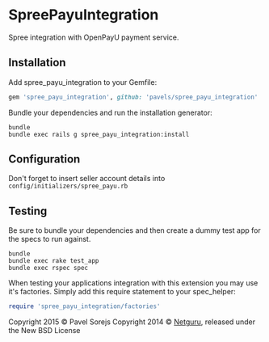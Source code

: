 SpreePayuIntegration
====================

Spree integration with OpenPayU payment service.

Installation
------------

Add spree_payu_integration to your Gemfile:

```ruby
gem 'spree_payu_integration', github: 'pavels/spree_payu_integration'
```

Bundle your dependencies and run the installation generator:

```shell
bundle
bundle exec rails g spree_payu_integration:install
```

Configuration
-------------

Don't forget to insert seller account details into `config/initializers/spree_payu.rb`

Testing
-------

Be sure to bundle your dependencies and then create a dummy test app for the specs to run against.

```shell
bundle
bundle exec rake test_app
bundle exec rspec spec
```

When testing your applications integration with this extension you may use it's factories.
Simply add this require statement to your spec_helper:

```ruby
require 'spree_payu_integration/factories'
```

Copyright  2015 © Pavel Sorejs
Copyright  2014 © [Netguru](https://netguru.co), released under the New BSD License
